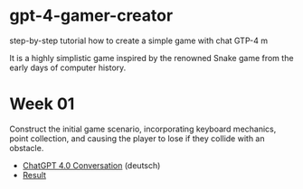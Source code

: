 # gpt-4-gamer-creator
step-by-step tutorial how to create a simple game with chat GTP-4
m

It is a highly simplistic game inspired by the renowned Snake game from the early days of computer history.

# Week 01
Construct the initial game scenario, incorporating keyboard mechanics, point collection, and causing the player to lose if they collide with an obstacle.

 - [ChatGPT 4.0 Conversation](https://freegroup.github.io/gpt-4-gamer-creator/week-001/chat.html) (deutsch)
 - [Result](https://freegroup.github.io/gpt-4-gamer-creator/week-001/chat.html)